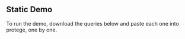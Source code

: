 ---
---

## Static Demo

To run the demo, download the queries below and paste each one into protege, one by one. 

